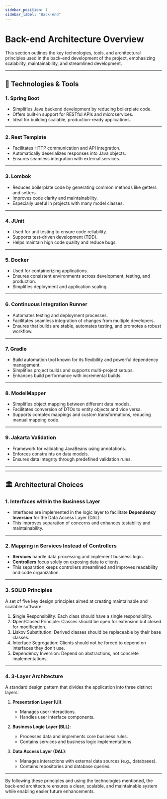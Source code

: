 ```yaml
---
sidebar_position: 1
sidebar_label: "Back-end"
---
```


# **Back-end Architecture Overview**

This section outlines the key technologies, tools, and architectural principles used in the back-end development of the project, emphasizing scalability, maintainability, and streamlined development.

---

## **🔧 Technologies & Tools**

### **1. Spring Boot**
- Simplifies Java backend development by reducing boilerplate code.
- Offers built-in support for RESTful APIs and microservices.
- Ideal for building scalable, production-ready applications.

---

### **2. Rest Template**
- Facilitates HTTP communication and API integration.
- Automatically deserializes responses into Java objects.
- Ensures seamless integration with external services.

---

### **3. Lombok**
- Reduces boilerplate code by generating common methods like getters and setters.
- Improves code clarity and maintainability.
- Especially useful in projects with many model classes.

---

### **4. JUnit**
- Used for unit testing to ensure code reliability.
- Supports test-driven development (TDD).
- Helps maintain high code quality and reduce bugs.

---

### **5. Docker**
- Used for containerizing applications.
- Ensures consistent environments across development, testing, and production.
- Simplifies deployment and application scaling.

---

### **6. Continuous Integration Runner**
- Automates testing and deployment processes.
- Facilitates seamless integration of changes from multiple developers.
- Ensures that builds are stable, automates testing, and promotes a robust workflow.

---

### **7. Gradle**
- Build automation tool known for its flexibility and powerful dependency management.
- Simplifies project builds and supports multi-project setups.
- Enhances build performance with incremental builds.

---

### **8. ModelMapper**
- Simplifies object mapping between different data models.
- Facilitates conversion of DTOs to entity objects and vice versa.
- Supports complex mappings and custom transformations, reducing manual mapping code.

---

### **9. Jakarta Validation**
- Framework for validating JavaBeans using annotations.
- Enforces constraints on data models.
- Ensures data integrity through predefined validation rules.

---

---

## **🏛️ Architectural Choices**

### **1. Interfaces within the Business Layer**
- Interfaces are implemented in the logic layer to facilitate **Dependency Inversion** for the Data Access Layer (DAL).
- This improves separation of concerns and enhances testability and maintainability.

---

### **2. Mapping in Services Instead of Controllers**
- **Services** handle data processing and implement business logic.
- **Controllers** focus solely on exposing data to clients.
- This separation keeps controllers streamlined and improves readability and code organization.

---

### **3. SOLID Principles**
A set of five key design principles aimed at creating maintainable and scalable software:

1. **S**ingle Responsibility: Each class should have a single responsibility.
2. **O**pen/Closed Principle: Classes should be open for extension but closed for modification.
3. **L**iskov Substitution: Derived classes should be replaceable by their base classes.
4. **I**nterface Segregation: Clients should not be forced to depend on interfaces they don't use.
5. **D**ependency Inversion: Depend on abstractions, not concrete implementations.

---

### **4. 3-Layer Architecture**
A standard design pattern that divides the application into three distinct layers:

1. **Presentation Layer (UI)**:
   - Manages user interactions.
   - Handles user interface components.

2. **Business Logic Layer (BLL)**:
   - Processes data and implements core business rules.
   - Contains services and business logic implementations.

3. **Data Access Layer (DAL)**:
   - Manages interactions with external data sources (e.g., databases).
   - Contains repositories and database queries.

---

By following these principles and using the technologies mentioned, the back-end architecture ensures a clean, scalable, and maintainable system while enabling easier future enhancements.